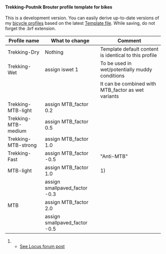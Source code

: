 #### Trekking-Poutnik Brouter profile template for bikes

This is a development version. You can easily derive up-to-date versions of my [bicycle profiles](https://github.com/poutnikl/Brouter-profiles/wiki/Bicycle-Trekking-profiles) based on the latest [Template file](https://raw.githubusercontent.com/poutnikl/Trekking-Poutnik/master/Trekking-Poutnik.brf). 
While saving, do not forget the .brf extension.

|Profile name          |What to change                  |Comment                                              |
|----------------------|--------------------------------|-----------------------------------------------------|
|Trekking-Dry          |Nothing                         |Template default content is identical to this profile|
|Trekking-Wet          |assign iswet 1                  |To be used in wet/potentially muddy conditions       |
|                      |                                |It can be combined with MTB_factor as wet variants   |
|Trekking-MTB-light    |assign MTB_factor 0.2           |                                                     |
|Trekking-MTB-medium   |assign MTB_factor 0.5           |                                                     |
|Trekking-MTB-strong   |assign MTB_factor 1.0           |                                                     |
|Trekking-Fast         |assign MTB_factor -0.5          | "Anti-MTB"                                          |
|MTB-light             |assign MTB_factor 1.0           |  1)                                                 |
|                      |assign smallpaved_factor -0.3   |                                                     |
|MTB                   |assign MTB_factor 2.0           |                                                     |
|                      |assign smallpaved_factor -0.5   |                                                     |

1) - [See Locus forum post](http://forum.locusmap.eu/index.php?topic=4883.msg41428#msg41428)
